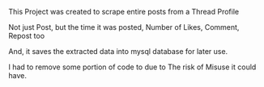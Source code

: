 This Project was created to scrape entire posts from a Thread Profile

Not just Post, but the time it was posted, Number of Likes, Comment, Repost too

And, it saves the extracted data into mysql database for later use.

I had to remove some portion of code to due to The risk of Misuse it could have.
